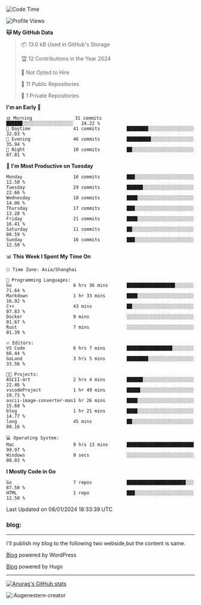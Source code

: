 <!--START_SECTION:waka-->
![Code Time](http://img.shields.io/badge/Code%20Time-96%20hrs%2014%20mins-blue)

![Profile Views](http://img.shields.io/badge/Profile%20Views-11-blue)

**🐱 My GitHub Data** 

> 📦 13.0 kB Used in GitHub's Storage 
 > 
> 🏆 12 Contributions in the Year 2024
 > 
> 🚫 Not Opted to Hire
 > 
> 📜 11 Public Repositories 
 > 
> 🔑 1 Private Repositories 
 > 
**I'm an Early 🐤** 

```text
🌞 Morning                31 commits          ██████░░░░░░░░░░░░░░░░░░░   24.22 % 
🌆 Daytime                41 commits          ████████░░░░░░░░░░░░░░░░░   32.03 % 
🌃 Evening                46 commits          █████████░░░░░░░░░░░░░░░░   35.94 % 
🌙 Night                  10 commits          ██░░░░░░░░░░░░░░░░░░░░░░░   07.81 % 
```
📅 **I'm Most Productive on Tuesday** 

```text
Monday                   16 commits          ███░░░░░░░░░░░░░░░░░░░░░░   12.50 % 
Tuesday                  29 commits          ██████░░░░░░░░░░░░░░░░░░░   22.66 % 
Wednesday                18 commits          ████░░░░░░░░░░░░░░░░░░░░░   14.06 % 
Thursday                 17 commits          ███░░░░░░░░░░░░░░░░░░░░░░   13.28 % 
Friday                   21 commits          ████░░░░░░░░░░░░░░░░░░░░░   16.41 % 
Saturday                 11 commits          ██░░░░░░░░░░░░░░░░░░░░░░░   08.59 % 
Sunday                   16 commits          ███░░░░░░░░░░░░░░░░░░░░░░   12.50 % 
```


📊 **This Week I Spent My Time On** 

```text
🕑︎ Time Zone: Asia/Shanghai

💬 Programming Languages: 
Go                       6 hrs 36 mins       ██████████████████░░░░░░░   71.64 % 
Markdown                 1 hr 33 mins        ████░░░░░░░░░░░░░░░░░░░░░   16.92 % 
C++                      43 mins             ██░░░░░░░░░░░░░░░░░░░░░░░   07.83 % 
Docker                   9 mins              ░░░░░░░░░░░░░░░░░░░░░░░░░   01.67 % 
Rust                     7 mins              ░░░░░░░░░░░░░░░░░░░░░░░░░   01.39 % 

🔥 Editors: 
VS Code                  6 hrs 7 mins        █████████████████░░░░░░░░   66.44 % 
GoLand                   3 hrs 5 mins        ████████░░░░░░░░░░░░░░░░░   33.56 % 

🐱‍💻 Projects: 
ASCII-art                2 hrs 4 mins        ██████░░░░░░░░░░░░░░░░░░░   22.46 % 
vscodeProject            1 hr 49 mins        █████░░░░░░░░░░░░░░░░░░░░   19.73 % 
ascii-image-converter-mas1 hr 26 mins        ████░░░░░░░░░░░░░░░░░░░░░   15.68 % 
blog                     1 hr 21 mins        ████░░░░░░░░░░░░░░░░░░░░░   14.77 % 
long                     45 mins             ██░░░░░░░░░░░░░░░░░░░░░░░   08.16 % 

💻 Operating System: 
Mac                      9 hrs 13 mins       █████████████████████████   99.97 % 
Windows                  0 secs              ░░░░░░░░░░░░░░░░░░░░░░░░░   00.03 % 
```

**I Mostly Code in Go** 

```text
Go                       7 repos             ██████████████████████░░░   87.50 % 
HTML                     1 repo              ███░░░░░░░░░░░░░░░░░░░░░░   12.50 % 
```




 Last Updated on 08/01/2024 18:33:39 UTC
<!--END_SECTION:waka-->

### blog:
---
I'll publish my blog to the following two webside,but the content is same.


[Blog](http://lance47.com/) powered by WordPress

[Blog](http://lance547.github.io) powered by Hugo
___
[![Anurag's GitHub stats](https://github-readme-stats.vercel.app/api?username=lance547)](https://github.com/anuraghazra/github-readme-stats)
<!---
lance547/lance547 is a ✨ special ✨ repository because its `README.md` (this file) appears on your GitHub profile.
You can click the Preview link to take a look at your changes.
--->

![:Augenestern-creator](https://count.getloli.com/get/@lance547?theme=moebooru)


